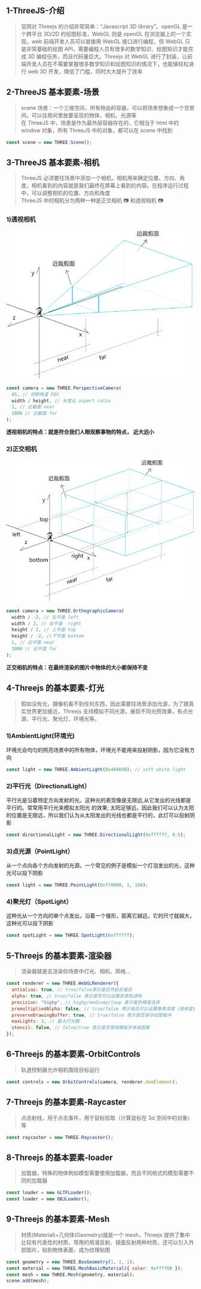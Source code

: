 ## 1-ThreeJS-介绍

> 官网对 Threejs 的介绍非常简单：“Javascript 3D library”。openGL 是一个跨平台 3D/2D 的绘图标准，WebGL 则是 openGL 在浏览器上的一个实现。web 前端开发人员可以直接用 WebGL 接口进行编程，但 WebGL 只是非常基础的绘图 API，需要编程人员有很多的数学知识、绘图知识才能完成 3D 编程任务，而且代码量巨大。Threejs 对 WebGL 进行了封装，让前端开发人员在不需要掌握很多数学知识和绘图知识的情况下，也能够轻松进行 web 3D 开发，降低了门槛，同时大大提升了效率

## 2-ThreeJS 基本要素-场景

> scene 场景：一个三维空间，所有物品的容器，可以把场景想象成一个空房间，可以往房间里放要呈现的物体、相机、光源等  
> 在 ThreeJS 中，场景是作为最外层容器存在的，它相当于 html 中的 window 对象，所有 ThreeJS 中的对象，都可以在 scene 中找到

```js
const scene = new THREE.Scene();
```

## 3-ThreeJS 基本要素-相机

> ThreeJS 必须要往场景中添加一个相机，相机用来确定位置、方向、角度，相机看到的内容就是我们最终在屏幕上看到的内容。在程序运行过程中，可以调整相机的位置、方向和角度  
> ThreeJS 中的相机分为两种一种是正交相机 📷 和透视相机 📷

### 1)透视相机

![](/threejs/PerspectiveCamera.png)

```js
const camera = new THREE.PerspectiveCamera(
  45, // 视野角度 FOV
  width / height, // 长宽比 aspect ratio
  1, // 近截面 near
  1000 // 远截面 far
);
```

**透视相机的特点：就是符合我们人眼观察事物的特点， 近大远小**

### 2)正交相机

![](/threejs/OrthographicCamera.png)

```js
const camera = new THREE.OrthographicCamera(
  width / -2, // 左平面 left
  width / 2, // 右平面  right
  height / 2, // 上平面 top
  height / -2, //下平面 bottom
  1, // 近平面 near
  1000 // 远平面 far
);
```

**正交相机的特点：在最终渲染的图片中物体的大小都保持不变**

## 4-Threejs 的基本要素-灯光

> 假如没有光，摄像机看不到任何东西，因此需要往场景添加光源，为了跟真实世界更加接近，Threejs 支持模拟不同光源，展现不同光照效果，有点光源、平行光、聚光灯、环境光等。

### 1)AmbientLight(环境光)

环境光会均匀的照亮场景中的所有物体，环境光不能用来投射阴影，因为它没有方向

```js
const light = new THREE.AmbientLight(0x404040); // soft white light
```

### 2)平行光（DirectionalLight）

平行光是沿着特定方向发射的光。这种光的表现像是无限远,从它发出的光线都是平行的。常常用平行光来模拟太阳光 的效果; 太阳足够远，因此我们可以认为太阳的位置是无限远，所以我们认为从太阳发出的光线也都是平行的，此灯可以投射阴影

```js
const directionalLight = new THREE.DirectionalLight(0xffffff, 0.5);
```

### 3)点光源（PointLight）

从一个点向各个方向发射的光源。一个常见的例子是模拟一个灯泡发出的光，这种光可以投下阴影

```js
const light = new THREE.PointLight(0xff0000, 1, 100);
```

### 4)聚光灯（SpotLight）

这种光从一个方向的单个点发出，沿着一个锥形，距离它越远，它的尺寸就越大，这种光可以投下阴影

```js
const spotLight = new THREE.SpotLight(0xffffff);
```

## 5-Threejs 的基本要素-渲染器

> 渲染器就是去渲染你场景中灯光、相机、网格...

```js
const renderer = new THREE.WebGLRenderer({
  antialias: true, // true/false表示是否开启反锯齿
  alpha: true, // true/false 表示是否可以设置背景色透明
  precision: "highp", // highp/mediump/lowp 表示着色精度选择
  premultipliedAlpha: false, // true/false 表示是否可以设置像素深度（用来度量图像的分率）
  preserveDrawingBuffer: true, // true/false 表示是否保存绘图缓冲
  maxLights: 3, // 最大灯光数
  stencil: false, // false/true 表示是否使用模板字体或图案
});
```

## 6-Threejs 的基本要素-OrbitControls

> 轨道控制器允许相机围绕目标运行

```js
const controls = new OrbitControls(camera, renderer.domElement);
```

## 7-Threejs 的基本要素-Raycaster

> 点击射线，用于点击事件，用于鼠标拾取（计算鼠标在 3d 空间中的对象）等

```js
const raycaster = new THREE.Raycaster();
```

## 8-Threejs 的基本要素-loader

> 加载器，特殊的物体例如模型需要使用加载器，而且不同格式的模型需要不同的加载器

```js
const loader = new GLTFLoader();
const loader = new OBJLoader();
```

## 9-Threejs 的基本要素-Mesh

> 材质(Material)+几何体(Geometry)就是一个 mesh，Threejs 提供了集中比较有代表性的材质，常用的用漫反射、镜面反射两种材质，还可以引入外部图片，贴到物体表面，成为纹理贴图

```js
const geometry = new THREE.BoxGeometry(1, 1, 1);
const material = new THREE.MeshBasicMaterial({ color: 0xffff00 });
const mesh = new THREE.Mesh(geometry, material);
scene.add(mesh);
```
